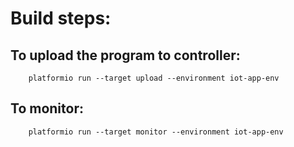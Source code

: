 # Build steps:

## To upload the program to controller:
```
    platformio run --target upload --environment iot-app-env
```


## To monitor:
```
    platformio run --target monitor --environment iot-app-env
```